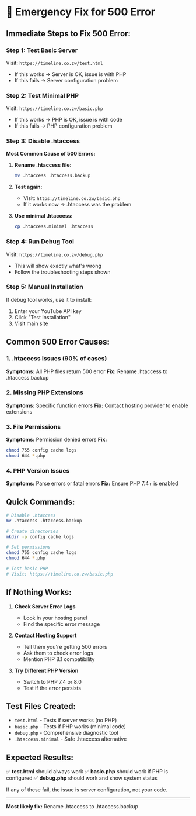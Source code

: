 # 🚨 Emergency Fix for 500 Error

## **Immediate Steps to Fix 500 Error:**

### **Step 1: Test Basic Server**
Visit: `https://timeline.co.zw/test.html`
- If this works → Server is OK, issue is with PHP
- If this fails → Server configuration problem

### **Step 2: Test Minimal PHP**
Visit: `https://timeline.co.zw/basic.php`
- If this works → PHP is OK, issue is with code
- If this fails → PHP configuration problem

### **Step 3: Disable .htaccess**
**Most Common Cause of 500 Errors:**

1. **Rename .htaccess file:**
   ```bash
   mv .htaccess .htaccess.backup
   ```

2. **Test again:**
   - Visit: `https://timeline.co.zw/basic.php`
   - If it works now → .htaccess was the problem

3. **Use minimal .htaccess:**
   ```bash
   cp .htaccess.minimal .htaccess
   ```

### **Step 4: Run Debug Tool**
Visit: `https://timeline.co.zw/debug.php`
- This will show exactly what's wrong
- Follow the troubleshooting steps shown

### **Step 5: Manual Installation**
If debug tool works, use it to install:
1. Enter your YouTube API key
2. Click "Test Installation"
3. Visit main site

## **Common 500 Error Causes:**

### **1. .htaccess Issues (90% of cases)**
**Symptoms:** All PHP files return 500 error
**Fix:** Rename .htaccess to .htaccess.backup

### **2. Missing PHP Extensions**
**Symptoms:** Specific function errors
**Fix:** Contact hosting provider to enable extensions

### **3. File Permissions**
**Symptoms:** Permission denied errors
**Fix:** 
```bash
chmod 755 config cache logs
chmod 644 *.php
```

### **4. PHP Version Issues**
**Symptoms:** Parse errors or fatal errors
**Fix:** Ensure PHP 7.4+ is enabled

## **Quick Commands:**

```bash
# Disable .htaccess
mv .htaccess .htaccess.backup

# Create directories
mkdir -p config cache logs

# Set permissions
chmod 755 config cache logs
chmod 644 *.php

# Test basic PHP
# Visit: https://timeline.co.zw/basic.php
```

## **If Nothing Works:**

1. **Check Server Error Logs**
   - Look in your hosting panel
   - Find the specific error message

2. **Contact Hosting Support**
   - Tell them you're getting 500 errors
   - Ask them to check error logs
   - Mention PHP 8.1 compatibility

3. **Try Different PHP Version**
   - Switch to PHP 7.4 or 8.0
   - Test if the error persists

## **Test Files Created:**

- `test.html` - Tests if server works (no PHP)
- `basic.php` - Tests if PHP works (minimal code)
- `debug.php` - Comprehensive diagnostic tool
- `.htaccess.minimal` - Safe .htaccess alternative

## **Expected Results:**

✅ **test.html** should always work
✅ **basic.php** should work if PHP is configured
✅ **debug.php** should work and show system status

If any of these fail, the issue is server configuration, not your code.

---

**Most likely fix:** Rename .htaccess to .htaccess.backup
